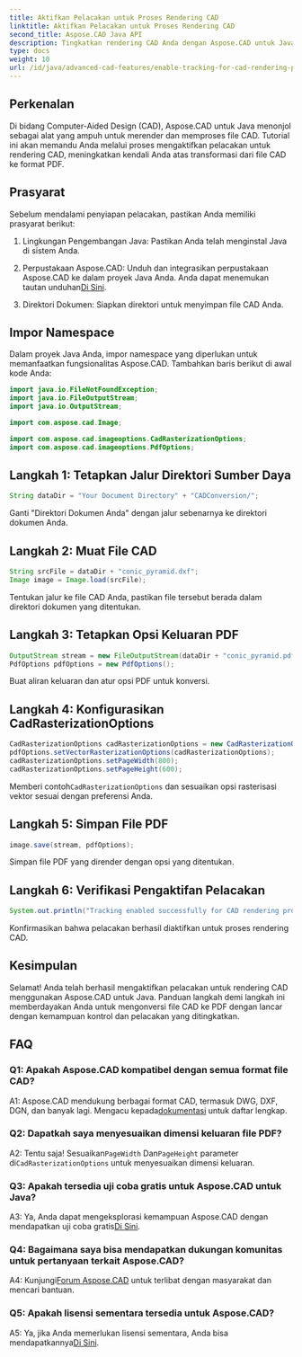 ```yaml
---
title: Aktifkan Pelacakan untuk Proses Rendering CAD
linktitle: Aktifkan Pelacakan untuk Proses Rendering CAD
second_title: Aspose.CAD Java API
description: Tingkatkan rendering CAD Anda dengan Aspose.CAD untuk Java. Ikuti panduan langkah demi langkah kami untuk mengaktifkan pelacakan dan meningkatkan pengalaman konversi PDF Anda.
type: docs
weight: 10
url: /id/java/advanced-cad-features/enable-tracking-for-cad-rendering-process/
---
```

## Perkenalan

Di bidang Computer-Aided Design (CAD), Aspose.CAD untuk Java menonjol sebagai alat yang ampuh untuk merender dan memproses file CAD. Tutorial ini akan memandu Anda melalui proses mengaktifkan pelacakan untuk rendering CAD, meningkatkan kendali Anda atas transformasi dari file CAD ke format PDF.

## Prasyarat

Sebelum mendalami penyiapan pelacakan, pastikan Anda memiliki prasyarat berikut:

1. Lingkungan Pengembangan Java: Pastikan Anda telah menginstal Java di sistem Anda.

2.  Perpustakaan Aspose.CAD: Unduh dan integrasikan perpustakaan Aspose.CAD ke dalam proyek Java Anda. Anda dapat menemukan tautan unduhan[Di Sini](https://releases.aspose.com/cad/java/).

3. Direktori Dokumen: Siapkan direktori untuk menyimpan file CAD Anda.

## Impor Namespace

Dalam proyek Java Anda, impor namespace yang diperlukan untuk memanfaatkan fungsionalitas Aspose.CAD. Tambahkan baris berikut di awal kode Anda:

```java
import java.io.FileNotFoundException;
import java.io.FileOutputStream;
import java.io.OutputStream;

import com.aspose.cad.Image;

import com.aspose.cad.imageoptions.CadRasterizationOptions;
import com.aspose.cad.imageoptions.PdfOptions;
```

## Langkah 1: Tetapkan Jalur Direktori Sumber Daya

```java
String dataDir = "Your Document Directory" + "CADConversion/";
```

Ganti "Direktori Dokumen Anda" dengan jalur sebenarnya ke direktori dokumen Anda.

## Langkah 2: Muat File CAD

```java
String srcFile = dataDir + "conic_pyramid.dxf";
Image image = Image.load(srcFile);
```

Tentukan jalur ke file CAD Anda, pastikan file tersebut berada dalam direktori dokumen yang ditentukan.

## Langkah 3: Tetapkan Opsi Keluaran PDF

```java
OutputStream stream = new FileOutputStream(dataDir + "conic_pyramid.pdf");
PdfOptions pdfOptions = new PdfOptions();
```

Buat aliran keluaran dan atur opsi PDF untuk konversi.

## Langkah 4: Konfigurasikan CadRasterizationOptions

```java
CadRasterizationOptions cadRasterizationOptions = new CadRasterizationOptions();
pdfOptions.setVectorRasterizationOptions(cadRasterizationOptions);
cadRasterizationOptions.setPageWidth(800);
cadRasterizationOptions.setPageHeight(600);
```

 Memberi contoh`CadRasterizationOptions` dan sesuaikan opsi rasterisasi vektor sesuai dengan preferensi Anda.

## Langkah 5: Simpan File PDF

```java
image.save(stream, pdfOptions);
```

Simpan file PDF yang dirender dengan opsi yang ditentukan.

## Langkah 6: Verifikasi Pengaktifan Pelacakan

```java
System.out.println("Tracking enabled successfully for CAD rendering process.");
```

Konfirmasikan bahwa pelacakan berhasil diaktifkan untuk proses rendering CAD.

## Kesimpulan

Selamat! Anda telah berhasil mengaktifkan pelacakan untuk rendering CAD menggunakan Aspose.CAD untuk Java. Panduan langkah demi langkah ini memberdayakan Anda untuk mengonversi file CAD ke PDF dengan lancar dengan kemampuan kontrol dan pelacakan yang ditingkatkan.

## FAQ

### Q1: Apakah Aspose.CAD kompatibel dengan semua format file CAD?

A1: Aspose.CAD mendukung berbagai format CAD, termasuk DWG, DXF, DGN, dan banyak lagi. Mengacu kepada[dokumentasi](https://reference.aspose.com/cad/java/) untuk daftar lengkap.

### Q2: Dapatkah saya menyesuaikan dimensi keluaran file PDF?

 A2: Tentu saja! Sesuaikan`PageWidth` Dan`PageHeight` parameter di`CadRasterizationOptions` untuk menyesuaikan dimensi keluaran.

### Q3: Apakah tersedia uji coba gratis untuk Aspose.CAD untuk Java?

 A3: Ya, Anda dapat mengeksplorasi kemampuan Aspose.CAD dengan mendapatkan uji coba gratis[Di Sini](https://releases.aspose.com/).

### Q4: Bagaimana saya bisa mendapatkan dukungan komunitas untuk pertanyaan terkait Aspose.CAD?

 A4: Kunjungi[Forum Aspose.CAD](https://forum.aspose.com/c/cad/19) untuk terlibat dengan masyarakat dan mencari bantuan.

### Q5: Apakah lisensi sementara tersedia untuk Aspose.CAD?

 A5: Ya, jika Anda memerlukan lisensi sementara, Anda bisa mendapatkannya[Di Sini](https://purchase.aspose.com/temporary-license/).
